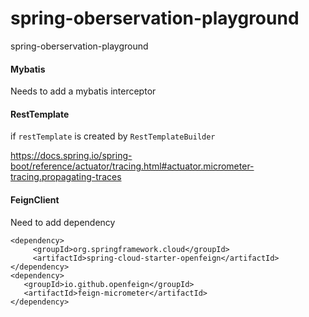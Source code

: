 # spring-oberservation-playground
spring-oberservation-playground


#### Mybatis
Needs to add a mybatis interceptor 

#### RestTemplate
if `restTemplate` is created by `RestTemplateBuilder`

https://docs.spring.io/spring-boot/reference/actuator/tracing.html#actuator.micrometer-tracing.propagating-traces

#### FeignClient
Need to add dependency
```
<dependency>
     <groupId>org.springframework.cloud</groupId>
     <artifactId>spring-cloud-starter-openfeign</artifactId>
</dependency>
<dependency>
   <groupId>io.github.openfeign</groupId>
   <artifactId>feign-micrometer</artifactId>
</dependency>
```